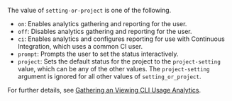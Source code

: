 The value of `setting-or-project` is one of the following.

- `on`: Enables analytics gathering and reporting for the user.
- `off`: Disables analytics gathering and reporting for the user.
- `ci`: Enables analytics and configures reporting for use with Continuous Integration,
  which uses a common CI user.
- `prompt`: Prompts the user to set the status interactively.
- `project`: Sets the default status for the project to the `project-setting` value, which can be any of the other values. The `project-setting` argument is ignored for all other values of `setting_or_project`.

For further details, see [Gathering an Viewing CLI Usage Analytics](cli/usage-analytics-gathering).
